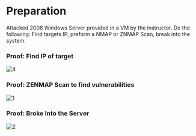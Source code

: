 # Preparation
Attacked 2008 Windows Server provided in a VM by the instructor. Do the following: Find targets IP, preform a NMAP or ZNMAP Scan, break into the system.

### Proof: Find IP of target 
![4](https://user-images.githubusercontent.com/26984030/27212276-a4c21882-5213-11e7-8635-7206758491a6.PNG)

### Proof: ZENMAP Scan to find vulnerabilities
![1](https://user-images.githubusercontent.com/26984030/27212248-82726d40-5213-11e7-9b2a-b07803ff1d20.PNG)

### Proof: Broke Into the Server
![2](https://user-images.githubusercontent.com/26984030/27212286-b114b70c-5213-11e7-9048-a271f2019f7b.PNG)
